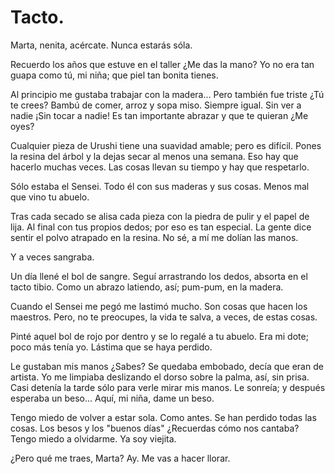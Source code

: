 # Tacto. 

Marta, nenita, acércate. Nunca estarás sóla. 

Recuerdo los años que estuve en el taller ¿Me das la mano? Yo no era tan guapa como tú, mi niña; que piel tan bonita tienes. 

Al principio me gustaba trabajar con la madera... Pero también fue triste ¿Tú te crees? Bambú de comer, arroz y sopa miso. Siempre igual. Sin ver a nadie ¡Sin tocar a nadie! Es tan importante abrazar y que te quieran ¿Me oyes?

Cualquier pieza de Urushi tiene una suavidad amable; pero es difícil. Pones la resina del árbol y la dejas secar al menos una semana. Eso hay que hacerlo muchas veces. Las cosas llevan su tiempo y hay que respetarlo.

Sólo estaba el Sensei. Todo él con sus maderas y sus cosas. Menos mal que vino tu abuelo. 

Tras cada secado se alisa cada pieza con la piedra de pulir y el papel de lija. Al final con tus propios dedos; por eso es tan especial. La gente dice sentir el polvo atrapado en la resina. No sé, a mí me dolían las manos.

Y a veces sangraba.

Un día llené el bol de sangre. Seguí arrastrando los dedos, absorta en el tacto tibio. Como un abrazo latiendo, así; pum-pum, en la madera.

Cuando el Sensei me pegó me lastimó mucho. Son cosas que hacen los maestros. Pero, no te preocupes, la vida te salva, a veces, de estas cosas. 

Pinté aquel bol de rojo por dentro y se lo regalé a tu abuelo. Era mi dote; poco más tenía yo. Lástima que se haya perdido. 

Le gustaban mis manos ¿Sabes? Se quedaba embobado, decía que eran de artista. Yo me limpiaba deslizando el dorso sobre la palma, así, sin prisa. Casi detenía la tarde sólo para verle mirar mis manos. Le sonreía; y después esperaba un beso... Aquí, mi niña, dame un beso.

Tengo miedo de volver a estar sola. Como antes. Se han perdido todas las cosas. Los besos y los "buenos días" ¿Recuerdas cómo nos cantaba? Tengo miedo a olvidarme. Ya soy viejita.

¿Pero qué me traes, Marta? Ay. Me vas a hacer llorar. 
